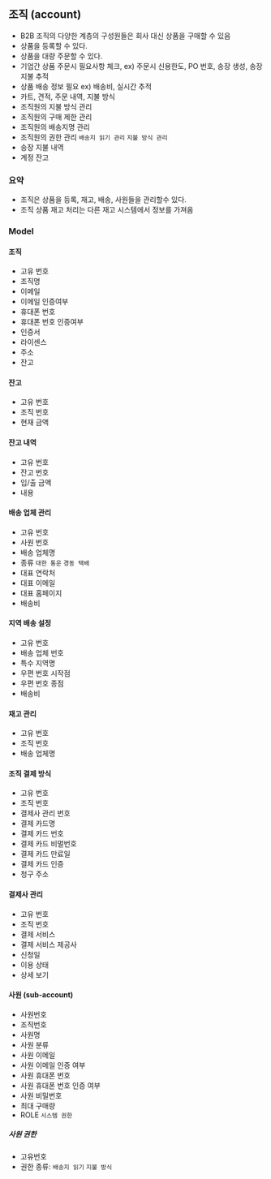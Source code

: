 ## 조직 (account)
- B2B 조직의 다양한 계층의 구성원들은 회사 대신 상품을 구매할 수 있음
- 상품을 등록할 수 있다.
- 상품을 대량 주문할 수 있다.
- 기업간 상품 주문시 필요사항 체크, ex) 주문시 신용한도, PO 번호, 송장 생성, 송장 지불 추적
- 상품 배송 정보 필요 ex) 배송비, 실시간 추적
- 카트, 견적, 주문 내역, 지불 방식
- 조직원의 지불 방식 관리
- 조직원의 구매 제한 관리
- 조직원의 배송지명 관리
- 조직원의 권한 관리 `배송지 읽기 관리` `지불 방식 관리`
- 송장 지불 내역
- 계정 잔고
 
### 요약
- 조직은 상품을 등록, 재고, 배송, 사원들을 관리할수 있다.
- 조직 상품 재고 처리는 다른 재고 시스템에서 정보를 가져옴

### Model
#### 조직
- 고유 번호
- 조직명
- 이메일
- 이메일 인증여부
- 휴대폰 번호
- 휴대폰 번호 인증여부
- 인증서
- 라이센스
- 주소
- 잔고

#### 잔고
- 고유 번호
- 조직 번호
- 현재 금액

#### 잔고 내역
- 고유 번호
- 잔고 번호
- 입/출 금액
- 내용

#### 배송 업체 관리
- 고유 번호
- 사원 번호
- 배송 업체명
- 종류 `대한 통운` `경동 택배`
- 대표 연락처
- 대표 이메일
- 대표 홈페이지
- 배송비

#### 지역 배송 설정
- 고유 번호
- 배송 업체 번호
- 특수 지역명
- 우편 번호 시작점
- 우편 번호 종점
- 배송비

#### 재고 관리
- 고유 번호
- 조직 번호
- 배송 업체명

#### 조직 결제 방식
- 고유 번호
- 조직 번호
- 결제사 관리 번호
- 결제 카드명
- 결제 카드 번호
- 결제 카드 비멀번호
- 결제 카드 만료일
- 결제 카드 인증
- 청구 주소

#### 결제사 관리
- 고유 번호
- 조직 번호
- 결제 서비스
- 결제 서비스 제공사
- 신청일
- 이용 상태
- 상세 보기

#### 사원 (sub-account)
- 사원번호
- 조직번호
- 사원명
- 사원 분류
- 사원 이메일
- 사원 이메일 인증 여부
- 사원 휴대폰 번호
- 사원 휴대폰 번호 인증 여부
- 사원 비밀번호
- 최대 구매량
- ROLE `시스템 권한`

##### 사원 권한
- 고유번호
- 권한 종류: `배송지 읽기` `지불 방식`

